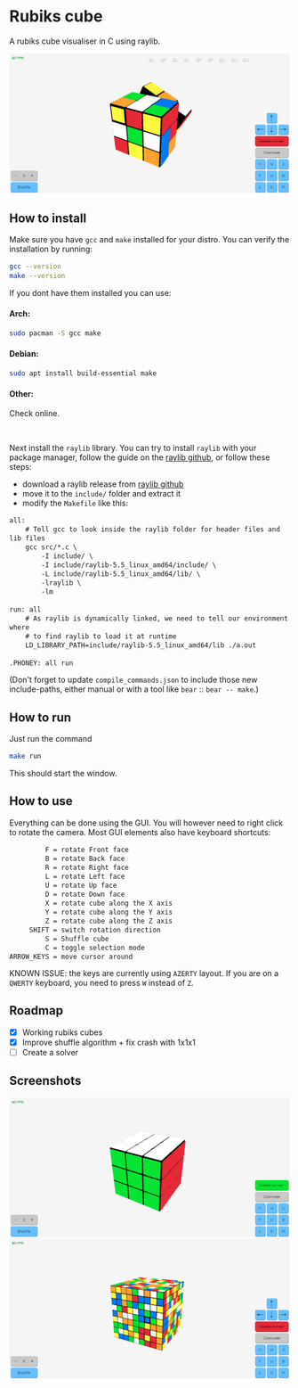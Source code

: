 # Rubiks cube
A rubiks cube visualiser in C using raylib.

![Screenshot of a 3x3x3 rubiks cube being shuffeled](images/example.png)

## How to install
Make sure you have `gcc` and `make` installed for your distro.
You can verify the installation by running:
```sh
gcc --version
make --version
```
If you dont have them installed you can use:
#### Arch:
```sh
sudo pacman -S gcc make
```
#### Debian:
```sh
sudo apt install build-essential make
```
#### Other:
Check online.

<br>

Next install the `raylib` library.
You can try to install `raylib` with your package manager,
follow the guide on the [raylib github](https://github.com/raysan5/raylib/wiki/Working-on-GNU-Linux),
or follow these steps:
- download a raylib release from [raylib github](https://github.com/raysan5/raylib/releases/)
- move it to the `include/` folder and extract it
- modify the `Makefile` like this:
```make
all:
    # Tell gcc to look inside the raylib folder for header files and lib files
	gcc src/*.c \
		-I include/ \
		-I include/raylib-5.5_linux_amd64/include/ \
		-L include/raylib-5.5_linux_amd64/lib/ \
		-lraylib \
		-lm

run: all
	# As raylib is dynamically linked, we need to tell our environment where
	# to find raylib to load it at runtime
	LD_LIBRARY_PATH=include/raylib-5.5_linux_amd64/lib ./a.out

.PHONEY: all run
```
(Don't forget to update `compile_commands.json` to include those new
include-paths, either manual or with a tool like `bear` :: `bear -- make`.)



## How to run
Just run the command
```sh
make run
```
This should start the window.

## How to use
Everything can be done using the GUI. You will however need to right click to
rotate the camera. Most GUI elements also have keyboard shortcuts:
```
         F = rotate Front face
         B = rotate Back face
         R = rotate Right face
         L = rotate Left face
         U = rotate Up face
         D = rotate Down face
         X = rotate cube along the X axis
         Y = rotate cube along the Y axis
         Z = rotate cube along the Z axis
     SHIFT = switch rotation direction
         S = Shuffle cube
         C = toggle selection mode
ARROW_KEYS = move cursor around
```
KNOWN ISSUE: the keys are currently using `AZERTY` layout. If you are on a
`QWERTY` keyboard, you need to press `W` instead of `Z`.

## Roadmap
- [x] Working rubiks cubes
- [x] Improve shuffle algorithm + fix crash with 1x1x1
- [ ] Create a solver

## Screenshots
![screenshot of the starting screen](images/start.png)
![screenshot of the shuffeled 9x9x9 cube](images/bigcube.png)
